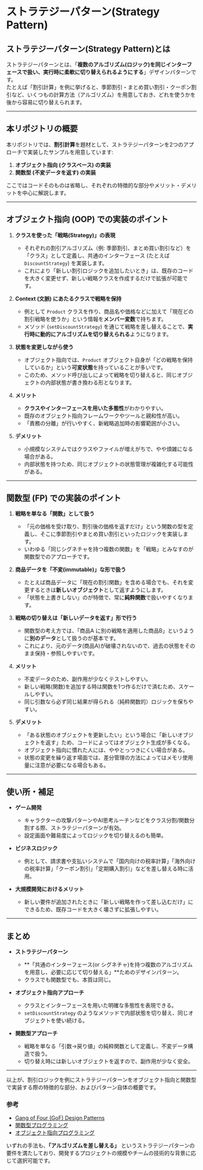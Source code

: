 # ストラテジーパターン(Strategy Pattern)

## ストラテジーパターン(Strategy Pattern)とは

ストラテジーパターンとは、「**複数のアルゴリズム(ロジック)を同じインターフェースで扱い、実行時に柔軟に切り替えられるようにする**」デザインパターンです。  
たとえば「割引計算」を例に挙げると、季節割引・まとめ買い割引・クーポン割引など、いくつもの計算方法（アルゴリズム）を用意しておき、どれを使うかを後から容易に切り替えられます。

---

## 本リポジトリの概要

本リポジトリでは、**割引計算**を題材として、ストラテジーパターンを2つのアプローチで実装したサンプルを用意しています:

1. **オブジェクト指向 (クラスベース) の実装**  
2. **関数型 (不変データを返す) の実装**

ここではコードそのものは省略し、それぞれの特徴的な部分やメリット・デメリットを中心に解説します。

---

## オブジェクト指向 (OOP) での実装のポイント

1. **クラスを使った「戦略(Strategy)」の表現**  
   - それぞれの割引アルゴリズム（例: 季節割引、まとめ買い割引など）を「クラス」として定義し、共通のインターフェース (たとえば `DiscountStrategy`) を実装します。  
   - これにより「新しい割引ロジックを追加したいとき」は、既存のコードを大きく変更せず、新しい戦略クラスを作成するだけで拡張が可能です。

2. **Context (文脈) にあたるクラスで戦略を保持**  
   - 例として `Product` クラスを作り、商品名や価格などに加えて「現在どの割引戦略を使うか」という情報を**メンバー変数**で持ちます。  
   - メソッド (`setDiscountStrategy`) を通じて戦略を差し替えることで、**実行時に動的にアルゴリズムを切り替えられる**ようになります。

3. **状態を変更しながら使う**  
   - オブジェクト指向では、`Product` オブジェクト自身が「どの戦略を保持しているか」という**可変状態**を持っていることが多いです。  
   - このため、メソッド呼び出しによって戦略を切り替えると、同じオブジェクトの内部状態が書き換わる形となります。

4. **メリット**  
   - **クラスやインターフェースを用いた多態性**がわかりやすい。  
   - 既存のオブジェクト指向フレームワークやツールと親和性が高い。  
   - 「責務の分離」が行いやすく、新戦略追加時の影響範囲が小さい。

5. **デメリット**  
   - 小規模なシステムではクラスやファイルが増えがちで、やや煩雑になる場合がある。  
   - 内部状態を持つため、同じオブジェクトの状態管理が複雑化する可能性がある。

---

## 関数型 (FP) での実装のポイント

1. **戦略を単なる「関数」として扱う**  
   - 「元の価格を受け取り、割引後の価格を返すだけ」という関数の型を定義し、そこに季節割引やまとめ買い割引といったロジックを実装します。  
   - いわゆる「同じシグネチャを持つ複数の関数」を「戦略」とみなすのが関数型でのアプローチです。

2. **商品データを「不変(immutable)」な形で扱う**  
   - たとえば商品データに「現在の割引関数」を含める場合でも、それを変更するときは**新しいオブジェクト**として返すようにします。  
   - 「状態を上書きしない」のが特徴で、常に**純粋関数**で扱いやすくなります。

3. **戦略の切り替えは「新しいデータを返す」形で行う**  
   - 関数型の考え方では、「商品A に別の戦略を適用した商品B」というように**別のデータ**として扱うのが基本です。  
   - これにより、元のデータ(商品A)が破壊されないので、過去の状態をそのまま保持・参照しやすいです。

4. **メリット**  
   - 不変データのため、副作用が少なくテストしやすい。  
   - 新しい戦略(関数)を追加する時は関数を1つ作るだけで済むため、スケールしやすい。  
   - 同じ引数なら必ず同じ結果が得られる（純粋関数的）ロジックを保ちやすい。

5. **デメリット**  
   - 「ある状態のオブジェクトを更新したい」という場合に「新しいオブジェクトを返す」ため、コードによってはオブジェクト生成が多くなる。  
   - オブジェクト指向に慣れた人には、ややとっつきにくい場合がある。  
   - 状態の変更を繰り返す場面では、差分管理の方法によってはメモリ使用量に注意が必要になる場合もある。

---

## 使い所・補足

- **ゲーム開発**  
  - キャラクターの攻撃パターンやAI思考ルーチンなどをクラス分割/関数分割する際、ストラテジーパターンが有効。  
  - 設定画面や難易度によってロジックを切り替えるのも簡単。

- **ビジネスロジック**  
  - 例として、請求書や支払いシステムで「国内向けの税率計算」「海外向けの税率計算」「クーポン割引」「定期購入割引」などを差し替える時に活用。

- **大規模開発におけるメリット**  
  - 新しい要件が追加されたときに「新しい戦略を作って差し込むだけ」にできるため、既存コードを大きく壊さずに拡張しやすい。

---

## まとめ

- **ストラテジーパターン**  
  - **「共通のインターフェース(or シグネチャ)を持つ複数のアルゴリズムを用意し、必要に応じて切り替える」**ためのデザインパターン。  
  - クラスでも関数型でも、本質は同じ。

- **オブジェクト指向アプローチ**  
  - クラスとインターフェースを用いた明確な多態性を表現できる。  
  - `setDiscountStrategy` のようなメソッドで内部状態を切り替え、同じオブジェクトを使い続ける。

- **関数型アプローチ**  
  - 戦略を単なる「引数→戻り値」の純粋関数として定義し、不変データ構造で扱う。  
  - 切り替え時には新しいオブジェクトを返すので、副作用が少なく安全。

---

以上が、割引ロジックを例にストラテジーパターンをオブジェクト指向と関数型で実装する際の特徴的な部分、およびパターン自体の概要です。  

### 参考

- [Gang of Four (GoF) Design Patterns](https://en.wikipedia.org/wiki/Strategy_pattern)  
- [関数型プログラミング](https://en.wikipedia.org/wiki/Functional_programming)  
- [オブジェクト指向プログラミング](https://ja.wikipedia.org/wiki/オブジェクト指向)  

いずれの手法も、**「アルゴリズムを差し替える」** というストラテジーパターンの要件を満たしており、開発するプロジェクトの規模やチームの技術的な背景に応じて選択可能です。